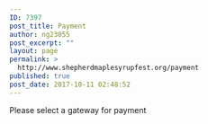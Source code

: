 ```yaml
---
ID: 7397
post_title: Payment
author: ng23055
post_excerpt: ""
layout: page
permalink: >
  http://www.shepherdmaplesyrupfest.org/payment
published: true
post_date: 2017-10-11 02:48:52
---
```

Please select a gateway for payment